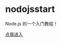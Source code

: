 nodojsstart
===========

Node.js 的一个入门教程！

<a href="http://ggice.github.io/nodejsstart/" target="_blank">点我进入</a>
